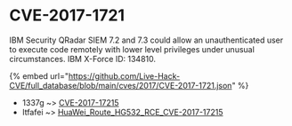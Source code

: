 # CVE-2017-1721

IBM Security QRadar SIEM 7.2 and 7.3 could allow an unauthenticated user to execute code remotely with lower level privileges under unusual circumstances. IBM X-Force ID: 134810.

{% embed url="https://github.com/Live-Hack-CVE/full_database/blob/main/cves/2017/CVE-2017-1721.json" %}


* 1337g ~> [CVE-2017-17215](https://www.alice-snow.ru/2017/database/cve-2017-1721/cve-2017-17215-1337g)
* ltfafei ~> [HuaWei_Route_HG532_RCE_CVE-2017-17215](https://www.alice-snow.ru/2017/database/cve-2017-1721/huawei_route_hg532_rce_cve-2017-17215-ltfafei)